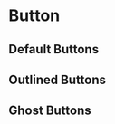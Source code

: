 <script setup>
import ButtonExample from './button/examples/ButtonExample.vue'
</script>

# Button

## Default Buttons
<ButtonExample />

## Outlined Buttons
<ButtonExample outlined />

## Ghost Buttons
<ButtonExample ghost />


<!-- ## Extra Small Buttons (xs)
<ButtonExample size="xs" />

## Small Buttons (sm)
<ButtonExample size="sm" />

## Large Buttons (lg)
<ButtonExample size="lg" />

## Extra Large Buttons (lg)
<ButtonExample size="xl" /> -->